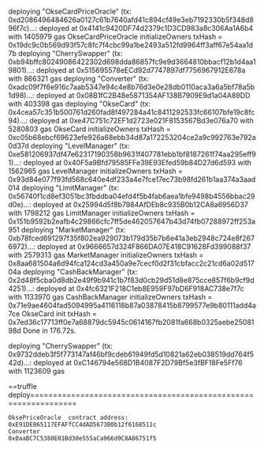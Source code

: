 deploying "OkseCardPriceOracle" (tx: 0xd2086496484626a0127c61b7640afd41c894cf49e3eb7192330b5f348d896f7c)...: deployed at 0x4141c9420DF74d2379c1D3CD983a8c306Aa1A6b4 with 1405979 gas
OkseCardPriceOracle initializeOwners txHash = 0x19dc9c0b569d93f57c8fc7f4cbc99a1be2493a512fd9964ff3aff67e54aa1d7b
deploying "CherrySwapper" (tx: 0xb94bffc80249086422302d698dda86857fc9e9d3664810bbacf12b1d4aa19801)...: deployed at 0x515695578eECd92d7747897df7756967912E678a with 866321 gas
deploying "Converter" (tx: 0xadc09f7f6e916c7aab5347e94c4e8b76d3e0e28db0110aca3a6a5bf78a5b1d98)...: deployed at 0x08B1fC2B48e5871354AF138B7909E9d1a04A89DD with 403398 gas
deploying "OkseCard" (tx: 0x4cea57c351b500761d260fad8f497284a41c8411292533fc66107bfe19c8fc94)...: deployed at 0xe47C751c72EF1d2723e021F8153567Bd3e076a70 with 5280803 gas
OkseCard initializeOwners txHash = 0xc05b68ebcf69623efe926a68ebb34d87a172253204ce2a9c992763e792a0d37d
deploying "LevelManager" (tx: 0xe581206937df47e62317190358b9631f407781ebb1bf8187261f74aa295eff91)...: deployed at 0x40F5a9Bfd79585FFe39E93Efed59b84D27d6d593 with 1562965 gas
LevelManager initializeOwners txHash = 0x93d84e077f93fd568c640e4df233a4e7fce17ec73b98fd261b1aa374a3aad014
deploying "LimitManager" (tx: 0x56740f1cd8ef3051bc3fbddba04efd4f5b4fab6aea1bfe9498b4556bbac29d0e)...: deployed at 0x25994d5f8b7984AfDEb8c935B0b12CA8a6956D37 with 1798212 gas
LimitManager initializeOwners txHash = 0x151b9592b2eafb4c29866cfc7ff5de462057647b43d74fb07288972ff253a951
deploying "MarketManager" (tx: 0xb78fced691297f35f802ea929073b179d35b7b6e41a3eb2948c724e8f2676972)...: deployed at 0x9666657d324F866DA07E418C91628Fd399088f37 with 2579313 gas
MarketManager initializeOwners txHash = 0x8aa681504a6d94fca124cd3a450a9e7cecf0d2f31cbfacc2c21cd6a02d51704a
deploying "CashBackManager" (tx: 0x2d48f5cba0d8db2e49f9b941c1b7f83d0cb29d51d8e875cce857f6b9cf9d4251)...: deployed at 0x4fc6321F218C1eb8E959F97bD6F918AC738e7f7c with 1133970 gas
CashBackManager initializeOwners txHash = 0x71e9ae4604fad5094995a4116118b87a03878415b8799577e9b80111add4a7ce
OkseCard init txHash =  0x7ed36c17713ff0e7a68879dc5945c0614167fb2081fa668b0325aebe2508198d
Done in 176.72s.

deploying "CherrySwapper" (tx: 0x9732ddeb3f5f773147af46bf9cdeb61949fd5d10821a62eb038519dd764f542d)...: deployed at 0xC146794e568D1B4087F2D79Bf5e3fBF18Fe5Ff76 with 1123609 gas



==truffle deploy================================================================
    
    OksePriceOracle  contract address:    0xE91DE865117EFAFfCC4dAD5673B0b12f6168511c
    Converter                               0x0aaBC7C5380E01Bd30e555aCa966d9C8A86751f5